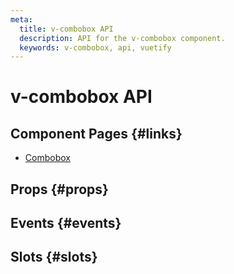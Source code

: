 ```yaml
---
meta:
  title: v-combobox API
  description: API for the v-combobox component.
  keywords: v-combobox, api, vuetify
---
```


# v-combobox API

<entry-ad />

## Component Pages {#links}

- [Combobox](components/combobox)

## Props {#props}

<api-section name="v-combobox" section="props" />

## Events {#events}

<api-section name="v-combobox" section="events" />

## Slots {#slots}

<api-section name="v-combobox" section="slots" />

<backmatter />
